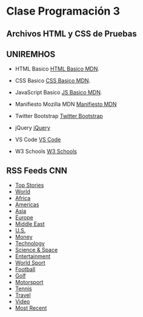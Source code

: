 # Clase Programación 3

## Archivos HTML y CSS de Pruebas

## UNIREMHOS

- HTML Basico [HTML Basico MDN](https://developer.mozilla.org/es/docs/Learn/Getting_started_with_the_web/HTML_basics).

- CSS Basico [CSS Basico MDN](https://developer.mozilla.org/es/docs/Learn/Getting_started_with_the_web/CSS_basics).

- JavaScript Basico [JS Basico MDN](https://developer.mozilla.org/es/docs/Learn/Getting_started_with_the_web/JavaScript_basics).

- Manifiesto Mozilla MDN [Manifiesto MDN](https://www.mozilla.org/es-AR/about/manifesto)

- Twitter Bootstrap [Twitter Bootstrap](https://getbootstrap.com/2.0.2/index.html)

- jQuery [jQuery](https://jquery.com/)

- VS Code [VS Code](https://code.visualstudio.com/)
- W3 Schools [W3 Schools](https://www.w3schools.com/html/default.asp)

## RSS Feeds CNN

- [Top Stories](http://rss.cnn.com/rss/edition.rss)
- [World](http://rss.cnn.com/rss/edition_world.rss)
- [Africa](http://rss.cnn.com/rss/edition_africa.rss)
- [Americas](http://rss.cnn.com/rss/edition_americas.rss)
- [Asia](http://rss.cnn.com/rss/edition_asia.rss)
- [Europe](http://rss.cnn.com/rss/edition_europe.rss)
- [Middle East](http://rss.cnn.com/rss/edition_meast.rss)
- [U.S.](http://rss.cnn.com/rss/edition_us.rss)
- [Money](http://rss.cnn.com/rss/money_news_international.rss)
- [Technology](http://rss.cnn.com/rss/edition_technology.rss)
- [Science & Space](http://rss.cnn.com/rss/edition_space.rss)
- [Entertainment](http://rss.cnn.com/rss/edition_entertainment.rss)
- [World Sport](http://rss.cnn.com/rss/edition_sport.rss)
- [Football](http://rss.cnn.com/rss/edition_football.rss)
- [Golf](http://rss.cnn.com/rss/edition_golf.rss)
- [Motorsport](http://rss.cnn.com/rss/edition_motorsport.rss)
- [Tennis](http://rss.cnn.com/rss/edition_tennis.rss)
- [Travel](http://rss.cnn.com/rss/edition_travel.rss)
- [Video](http://rss.cnn.com/rss/cnn_freevideo.rss)
- [Most Recent](http://rss.cnn.com/rss/cnn_latest.rss)
